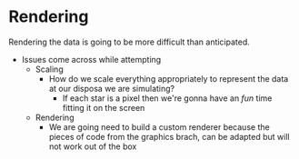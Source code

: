 # Rendering

Rendering the data is going to be more difficult than anticipated.

* Issues come across while attempting
  * Scaling
    * How do we scale everything appropriately to represent the data at our disposa we are simulating?
      * If each star is a pixel then we're gonna have an *fun* time fitting it on the screen
  * Rendering
    * We are going need to build a custom renderer because the pieces of code from the graphics brach, can be adapted but will not work out of the box
